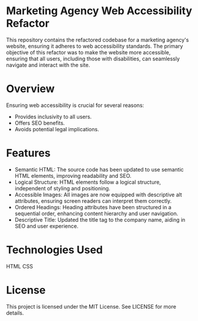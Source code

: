 # Marketing Agency Web Accessibility Refactor
This repository contains the refactored codebase for a marketing agency's website, ensuring it adheres to web accessibility standards. The primary objective of this refactor was to make the website more accessible, ensuring that all users, including those with disabilities, can seamlessly navigate and interact with the site.

# Overview
Ensuring web accessibility is crucial for several reasons:
- Provides inclusivity to all users.
- Offers SEO benefits.
- Avoids potential legal implications.

# Features
- Semantic HTML: The source code has been updated to use semantic HTML elements, improving readability and SEO.
- Logical Structure: HTML elements follow a logical structure, independent of styling and positioning.
- Accessible Images: All images are now equipped with descriptive alt attributes, ensuring screen readers can interpret them correctly.
- Ordered Headings: Heading attributes have been structured in a sequential order, enhancing content hierarchy and user navigation.
- Descriptive Title: Updated the title tag to the company name, aiding in SEO and user experience.

# Technologies Used
HTML
CSS

# License
This project is licensed under the MIT License. See LICENSE for more details.

